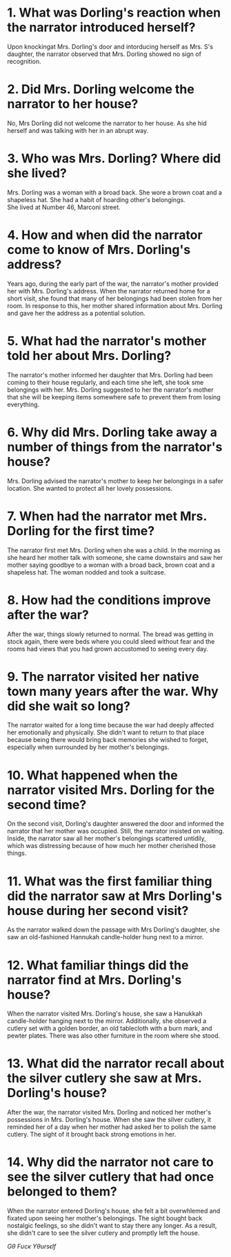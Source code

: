# 1. What was Dorling's reaction when the narrator introduced herself? 
Upon knockingat Mrs. Dorling's door and intorducing herself as Mrs. S's daughter, the narrator observed that Mrs. Dorling showed no sign of recognition.

# 2. Did Mrs. Dorling welcome the narrator to her house? 
No, Mrs Dorling did not welcome the narrator to her house. As she hid herself and was talking with her in an abrupt way.

# 3. Who was Mrs. Dorling? Where did she lived? 
Mrs. Dorling was a woman with a broad back. She wore a brown coat and a shapeless hat. She had a habit of hoarding other's belongings.  
She lived at Number 46, Marconi street.
    
# 4. How and when did the narrator come to know of Mrs. Dorling's address? 
Years ago, during the early part of the war, the narrator's mother provided her with Mrs. Dorling's address. When the narrator returned home for a short visit, she found that many of her belongings had been stolen from her room. In response to this, her mother shared information about Mrs. Dorling and gave her the address as a potential solution.

# 5. What had the narrator's mother told her about Mrs. Dorling? 
The narrator's mother informed her daughter that Mrs. Dorling had been coming to their house regularly, and each time she left, she took sme belongings with her. Mrs. Dorling suggested to her the narrator's mother that she will be keeping items somewhere safe to prevent them from losing everything. 

# 6. Why did Mrs. Dorling take away a number of things from the narrator's house? 
Mrs. Dorling advised the narrator's mother to keep her belongings in a safer location. She wanted to protect all her lovely possessions.

# 7. When had the narrator met Mrs. Dorling for the first time? 
The narrator first met Mrs. Dorling when she was a child. In the morning as she heard her mother talk with someone, she came downstairs and saw her mother saying goodbye to a woman with a broad back, brown coat and a shapeless hat. The woman nodded and took a suitcase. 

# 8. How had the conditions improve after the war? 
After the war, things slowly returned to normal. The bread was getting in stock again, there were beds where you could sleed without fear and the rooms had views that you had grown accustomed to seeing every day. 

# 9. The narrator visited her native town many years after the war. Why did she wait so long? 
The narrator waited for a long time because the war had deeply affected her emotionally and physically. She didn't want to return to that place because being there would bring back memories she wished to forget, especially when surrounded by her mother's belongings.

# 10. What happened when the narrator visited Mrs. Dorling for the second time?  
On the second visit, Dorling's daughter answered the door and informed the narrator that her mother was occupied. Still, the narrator insisted on waiting. Inside, the narrator saw all her mother's belongings scattered untidily, which was distressing because of how much her mother cherished those things.

# 11. What was the first familiar thing did the narrator saw at Mrs Dorling's house during her second visit?
As the narrator walked down the passage with Mrs Dorling's daughter, she saw an old-fashioned Hannukah candle-holder hung next to a mirror.

# 12. What familiar things did the narrator find at Mrs. Dorling's house? 
When the narrator visited Mrs. Dorling's house, she saw a Hanukkah candle-holder hanging next to the mirror. Additionally, she observed a cutlery set with a golden border, an old tablecloth with a burn mark, and pewter plates. There was also other furniture in the room where she stood.

# 13. What did the narrator recall about the silver cutlery she saw at Mrs. Dorling's house? 
After the war, the narrator visited Mrs. Dorling and noticed her mother's possessions in Mrs. Dorling's house. When she saw the silver cutlery, it reminded her of a day when her mother had asked her to polish the same cutlery. The sight of it brought back strong emotions in her.

# 14. Why did the narrator not care to see the silver cutlery that had once belonged to them? 
When the narrator entered Dorling's house, she felt a bit overwhlemed and fixated upon seeing her mother's belongings. The sight bought back nostalgic feelings, so she didn't want to stay there any longer. As a result, she didn't care to see the silver cutlery and promptly left the house. 

$G\theta$ $F\upsilon c\kappa$ $Y\theta urs \epsilon l f$